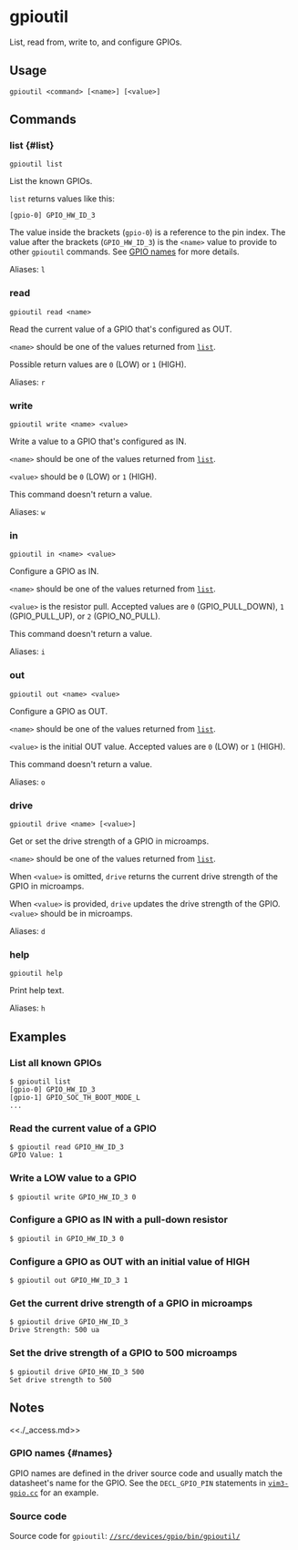 <!--

// LINT.IfChange

-->

# gpioutil

List, read from, write to, and configure GPIOs.

## Usage

```none
gpioutil <command> [<name>] [<value>]
```

## Commands

### list {#list}

```none
gpioutil list
```

List the known GPIOs.

`list` returns values like this:

```none
[gpio-0] GPIO_HW_ID_3
```

The value inside the brackets (`gpio-0`) is a reference to the pin index.
The value after the brackets (`GPIO_HW_ID_3`) is the `<name>` value to
provide to other `gpioutil` commands. See [GPIO names](#names) for more details.

Aliases: `l`

### read

```none
gpioutil read <name>
```

Read the current value of a GPIO that's configured as OUT.

`<name>` should be one of the values returned from [`list`](#list).

Possible return values are `0` (LOW) or `1` (HIGH).

Aliases: `r`

### write

```none
gpioutil write <name> <value>
```

Write a value to a GPIO that's configured as IN.

`<name>` should be one of the values returned from [`list`](#list).

`<value>` should be `0` (LOW) or `1` (HIGH).

This command doesn't return a value.

Aliases: `w`

### in

```none
gpioutil in <name> <value>
```

Configure a GPIO as IN.

`<name>` should be one of the values returned from [`list`](#list).

`<value>` is the resistor pull. Accepted values are `0`
(GPIO\_PULL\_DOWN), `1` (GPIO\_PULL\_UP), or `2` (GPIO\_NO\_PULL).

This command doesn't return a value.

Aliases: `i`

### out

```none
gpioutil out <name> <value>
```

Configure a GPIO as OUT.

`<name>` should be one of the values returned from [`list`](#list).

`<value>` is the initial OUT value. Accepted values are
`0` (LOW) or `1` (HIGH).

This command doesn't return a value.

Aliases: `o`

### drive

```none
gpioutil drive <name> [<value>]
```

Get or set the drive strength of a GPIO in microamps.

`<name>` should be one of the values returned from [`list`](#list).

When `<value>` is omitted, `drive` returns the current drive strength
of the GPIO in microamps.

When `<value>` is provided, `drive` updates the drive strength of the
GPIO. `<value>` should be in microamps.

Aliases: `d`

### help

```none
gpioutil help
```

Print help text.

Aliases: `h`

## Examples

### List all known GPIOs

```none {:.devsite-disable-click-to-copy}
$ gpioutil list
[gpio-0] GPIO_HW_ID_3
[gpio-1] GPIO_SOC_TH_BOOT_MODE_L
...
```

### Read the current value of a GPIO

```none {:.devsite-disable-click-to-copy}
$ gpioutil read GPIO_HW_ID_3
GPIO Value: 1
```

### Write a LOW value to a GPIO

```none {:.devsite-disable-click-to-copy}
$ gpioutil write GPIO_HW_ID_3 0
```

### Configure a GPIO as IN with a pull-down resistor

```none {:.devsite-disable-click-to-copy}
$ gpioutil in GPIO_HW_ID_3 0
```

### Configure a GPIO as OUT with an initial value of HIGH

```none {:.devsite-disable-click-to-copy}
$ gpioutil out GPIO_HW_ID_3 1
```

### Get the current drive strength of a GPIO in microamps

```none {:.devsite-disable-click-to-copy}
$ gpioutil drive GPIO_HW_ID_3
Drive Strength: 500 ua
```

### Set the drive strength of a GPIO to 500 microamps

```none {:.devsite-disable-click-to-copy}
$ gpioutil drive GPIO_HW_ID_3 500
Set drive strength to 500
```

## Notes

<<./_access.md>>

### GPIO names {#names}

GPIO names are defined in the driver source code and usually match the
datasheet's name for the GPIO. See the `DECL_GPIO_PIN` statements in
[`vim3-gpio.cc`] for an example.

[`vim3-gpio.cc`]: https://cs.opensource.google/fuchsia/fuchsia/+/main:src/devices/board/drivers/vim3/vim3-gpio.cc;l=72

### Source code

Source code for `gpioutil`: [`//src/devices/gpio/bin/gpioutil/`][src]

[src]: https://cs.opensource.google/fuchsia/fuchsia/+/main:src/devices/gpio/bin/gpioutil/

<!--

// LINT.ThenChange(//src/devices/gpio/bin/gpioutil/main.cc)

-->
